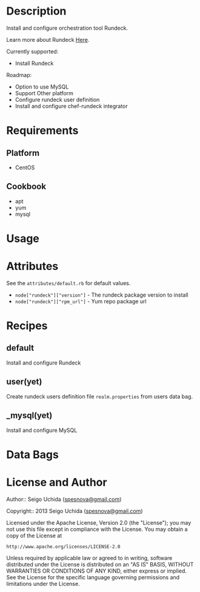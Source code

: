 # Description
Install and configure orchestration tool Rundeck.

Learn more about Rundeck [Here](http://rundeck.org/).

Currently supported:

* Install Rundeck

Roadmap:

* Option to use MySQL
* Support Other platform
* Configure rundeck user definition
* Install and configure chef-rundeck integrator

# Requirements
## Platform

* CentOS

## Cookbook

* apt
* yum
* mysql

# Usage

# Attributes
See the `attributes/default.rb` for default values.

* `node["rundeck"]["version"]` - The rundeck package version to install
* `node["rundeck"]["rpm_url"]` - Yum repo package url

# Recipes
## default
Install and configure Rundeck

## user(yet)
Create rundeck users definition file `realm.properties` from users data bag.

## _mysql(yet)
Install and configure MySQL

# Data Bags

# License and Author

Author:: Seigo Uchida (<spesnova@gmail.com>)

Copyright:: 2013 Seigo Uchida (<spesnova@gmail.com>)

Licensed under the Apache License, Version 2.0 (the "License"); you may not use this file except in compliance with the License. You may obtain a copy of the License at

```
http://www.apache.org/licenses/LICENSE-2.0
```

Unless required by applicable law or agreed to in writing, software distributed under the License is distributed on an "AS IS" BASIS, WITHOUT WARRANTIES OR CONDITIONS OF ANY KIND, either express or implied. See the License for the specific language governing permissions and limitations under the License.
